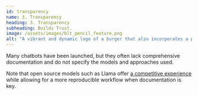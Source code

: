 ```yaml
---
id: transparency
name: 3. Transparency
heading: 3. Transparency
subheading: Builds Trust.
image: /assets/images/blt_pencil_feature.png
alt: "A vibrant and dynamic logo of a burger that also incorporates a pencil. The burger, with visible layers of cheese, lettuce, tomato, bacon, patty, and a patterned bun, is paired with a pencil that runs diagonally through the top bun. The design is cartoonish and colorful, with bold outlines and a slightly exaggerated form, giving it a playful and creative vibe. The background is transparent with small, scattered drawing tools, and there is a checkmark icon in the upper left corner, suggesting a theme of creativity and completion."
---
```


Many chatbots have been launched, but they often lack comprehensive documentation and do not specify the models and approaches used.

Note that open source models such as Llama offer [a competitive experience](https://lmarena.ai/?leaderboard) while allowing for a more reproducible workflow when documentation is key.
